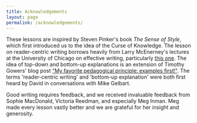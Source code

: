 ```yaml
---
title: Acknowledgements
layout: page
permalink: /acknowledgements/
---
```


These lessons are inspired by Steven Pinker's book _The Sense of Style_, which first introduced us to the idea of the Curse of Knowledge. The lesson on reader-centric writing borrows heavily from Larry McEnerney's lectures at the University of Chicago on effective writing, particularly [this one](https://www.youtube.com/watch?v=vtIzMaLkCaM). The idea of top-down and bottom-up explanations is an extension of Timothy Gowers' blog post ["My favorite pedagogical principle: examples first!"](https://gowers.wordpress.com/2007/10/19/my-favourite-pedagogical-principle-examples-first/). The terms 'reader-centric writing' and 'bottom-up explanation' were both first heard by David in conversations with Mike Gelbart.

Good writing requires feedback, and we received invaluable feedback from Sophie MacDonald, Victoria Reedman, and especially Meg Inman. Meg made every lesson vastly better and we are grateful for her insight and generosity.